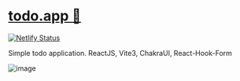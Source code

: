 # [todo.app 📓](https://react-todo-app-markandrey.netlify.app/)

[![Netlify Status](https://api.netlify.com/api/v1/badges/9bd46f0d-b678-41a0-b825-76981ff047b3/deploy-status)](https://app.netlify.com/sites/react-todo-app-markandrey/deploys)

Simple todo application. 
ReactJS, Vite3, ChakraUI, React-Hook-Form

![image](https://user-images.githubusercontent.com/11815512/181150422-0208a491-788e-4cc5-bbf9-fd88890633e5.png)
